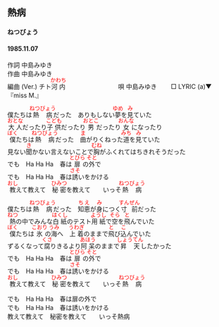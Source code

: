 <style type="text/css">
	ruby{
	    ruby-position: over;
	}
	ruby > rt{font-size: 12px;color:red;}
	p{font:16px;font-size: '楷体'}
</style>
## 熱病
#### ねつびょう
#### 1985.11.07
  

作詞  中島みゆき        
作曲  中島みゆき        
編曲 (Ver.)   チト<ruby><rb>河内</rb><rp>(</rp><rt>かわち</rt><rp>)</rp></ruby>　　　　　　  　　
唄  中島みゆき　　
□ LYRIC (a)▼『miss M.』  
   
   
僕たちは<ruby><rb>熱病</rb><rp>(</rp><rt>ねつびょう</rt><rp>)</rp></ruby>だった　ありもしない<ruby><rb>夢</rb><rp>(</rp><rt>ゆめ</rt><rp>)</rp></ruby>を<ruby><rb>見</rb><rp>(</rp><rt>み</rt><rp>)</rp></ruby>ていた   
<ruby><rb>大人</rb><rp>(</rp><rt>おとな</rt><rp>)</rp></ruby>だったり<ruby><rb>子供</rb><rp>(</rp><rt>こども</rt><rp>)</rp></ruby>だったり<ruby><rb>男</rb><rp>(</rp><rt>おとこ</rt><rp>)</rp></ruby>だったり<ruby><rb>女</rb><rp>(</rp><rt>おんな</rt><rp>)</rp></ruby>になったり   
<ruby><rb>僕</rb><rp>(</rp><rt>ぼく</rt><rp>)</rp></ruby>たちは<ruby><rb>熱病</rb><rp>(</rp><rt>ねつびょう</rt><rp>)</rp></ruby>だった　<ruby><rb>曲</rb><rp>(</rp><rt>ま</rt><rp>)</rp></ruby>がりくねった<ruby><rb>道</rb><rp>(</rp><rt>みち</rt><rp>)</rp></ruby>を<ruby><rb>見</rb><rp>(</rp><rt>み</rt><rp>)</rp></ruby>ていた   
見ない<ruby><rb>聞</rb><rp>(</rp><rt>き</rt><rp>)</rp></ruby>かない言えないことで<ruby><rb>胸</rb><rp>(</rp><rt>むね</rt><rp>)</rp></ruby>がふくれてはちきれそうだった   
でも　Ha Ha Ha　春は<ruby><rb>扉</rb><rp>(</rp><rt>とびら</rt><rp>)</rp></ruby>の<ruby><rb>外</rb><rp>(</rp><rt>そと</rt><rp>)</rp></ruby>で   
でも　Ha Ha Ha　春は<ruby><rb>誘</rb><rp>(</rp><rt>さそ</rt><rp>)</rp></ruby>いをかける   
<ruby><rb>教</rb><rp>(</rp><rt>おし</rt><rp>)</rp></ruby>えて教えて　<ruby><rb>秘密</rb><rp>(</rp><rt>ひみつ</rt><rp>)</rp></ruby>を教えて　　いっそ<ruby><rb>熱病</rb><rp>(</rp><rt>ねつびょう</rt><rp>)</rp></ruby>   
   
僕たちは<ruby><rb>熱病</rb><rp>(</rp><rt>ねつびょう</rt><rp>)</rp></ruby>だった　<ruby><rb>知恵</rb><rp>(</rp><rt>ちえ</rt><rp>)</rp></ruby>が<ruby><rb>身</rb><rp>(</rp><rt>み</rt><rp>)</rp></ruby>につく<ruby><rb>寸前</rb><rp>(</rp><rt>すんぜん</rt><rp>)</rp></ruby>だった   
<ruby><rb>熱</rb><rp>(</rp><rt>ねつ</rt><rp>)</rp></ruby>の中でみんな<ruby><rb>白紙</rb><rp>(</rp><rt>はくし</rt><rp>)</rp></ruby>のテスト<ruby><rb>用紙</rb><rp>(</rp><rt>ようし</rt><rp>)</rp></ruby>で<ruby><rb>空</rb><rp>(</rp><rt>そら</rt><rp>)</rp></ruby>を<ruby><rb>飛</rb><rp>(</rp><rt>と</rt><rp>)</rp></ruby>んでいた   
<ruby><rb>僕</rb><rp>(</rp><rt>ぼく</rt><rp>)</rp></ruby>たちは<ruby><rb>氷</rb><rp>(</rp><rt>こおり</rt><rp>)</rp></ruby>の<ruby><rb>海</rb><rp>(</rp><rt>うみ</rt><rp>)</rp></ruby>へ　<ruby><rb>上着</rb><rp>(</rp><rt>うわぎ</rt><rp>)</rp></ruby>のままで<ruby><rb>飛</rb><rp>(</rp><rt>と</rt><rp>)</rp></ruby>び<ruby><rb>込</rb><rp>(</rp><rt>こ</rt><rp>)</rp></ruby>んでいた   
ずるくなって<ruby><rb>腐</rb><rp>(</rp><rt>くさ</rt><rp>)</rp></ruby>りきるより<ruby><rb>阿呆</rb><rp>(</rp><rt>あほう</rt><rp>)</rp></ruby>のままで<ruby><rb>昇天</rb><rp>(</rp><rt>しょうてん</rt><rp>)</rp></ruby>したかった   
でも　Ha Ha Ha　春は<ruby><rb>扉</rb><rp>(</rp><rt>とびら</rt><rp>)</rp></ruby>の<ruby><rb>外</rb><rp>(</rp><rt>そと</rt><rp>)</rp></ruby>で   
でも　Ha Ha Ha　春は<ruby><rb>誘</rb><rp>(</rp><rt>さそ</rt><rp>)</rp></ruby>いをかける   
<ruby><rb>教</rb><rp>(</rp><rt>おし</rt><rp>)</rp></ruby>えて教えて　<ruby><rb>秘密</rb><rp>(</rp><rt>ひみつ</rt><rp>)</rp></ruby>を教えて　　いっそ<ruby><rb>熱病</rb><rp>(</rp><rt>ねつびょう</rt><rp>)</rp></ruby>   
   
でも　Ha Ha Ha　春は扉の外で   
でも　Ha Ha Ha　春は誘いをかける   
教えて教えて　秘密を教えて　　いっそ熱病   